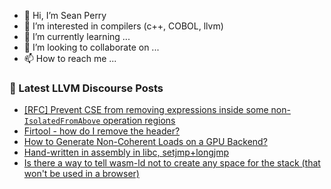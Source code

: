 - 👋 Hi, I’m Sean Perry
- 👀 I’m interested in compilers (c++, COBOL, llvm)
- 🌱 I’m currently learning ...
- 💞️ I’m looking to collaborate on ...
- 📫 How to reach me ...

<!---
s66perry/s66perry is a ✨ special ✨ repository because its `README.md` (this file) appears on your GitHub profile.
You can click the Preview link to take a look at your changes.
--->
### 📕 Latest LLVM Discourse Posts

<!-- DISCOURSE-LLVM:START -->
- [[RFC] Prevent CSE from removing expressions inside some non-`IsolatedFromAbove` operation regions](https://discourse.llvm.org/t/rfc-prevent-cse-from-removing-expressions-inside-some-non-isolatedfromabove-operation-regions/73150#post_12)
- [Firtool - how do I remove the header?](https://discourse.llvm.org/t/firtool-how-do-i-remove-the-header/73339#post_2)
- [How to Generate Non-Coherent Loads on a GPU Backend?](https://discourse.llvm.org/t/how-to-generate-non-coherent-loads-on-a-gpu-backend/73275#post_5)
- [Hand-written in assembly in libc, setjmp+longjmp](https://discourse.llvm.org/t/hand-written-in-assembly-in-libc-setjmp-longjmp/73249#post_18)
- [Is there a way to tell wasm-ld not to create any space for the stack &lpar;that won&#39;t be used in a browser&rpar;](https://discourse.llvm.org/t/is-there-a-way-to-tell-wasm-ld-not-to-create-any-space-for-the-stack-that-wont-be-used-in-a-browser/73308#post_3)
<!-- DISCOURSE-LLVM:END -->
